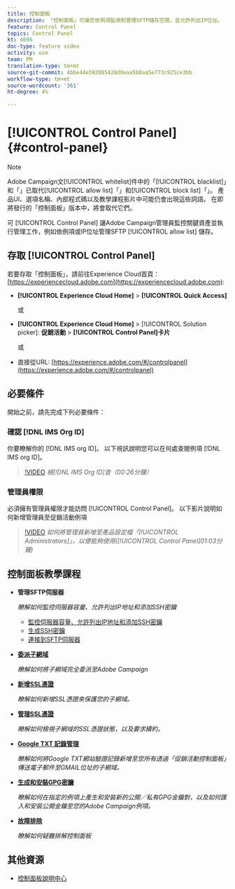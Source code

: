 ```yaml
---
title: 控制面板
description: 「控制面板」可讓您依例項監視和管理SFTP儲存空間，並允許列出IP位址。
feature: Control Panel
topics: Control Panel
kt: 4696
doc-type: feature video
activity: use
team: PM
translation-type: tm+mt
source-git-commit: 4bbe44e592085428d0eaa588aa5e773c925ce3bb
workflow-type: tm+mt
source-wordcount: '361'
ht-degree: 4%

---
```



# [!UICONTROL Control Panel] {#control-panel}

>[!NOTE]
>
>Adobe Campaign文[!UICONTROL whitelist]件中的「[!UICONTROL blacklist]」和「」已取代[!UICONTROL allow list]「」和[!UICONTROL block list]「」。 產品UI、選項名稱、內部程式碼以及教學課程影片中可能仍會出現這些詞語。 在即將發行的「控制面板」版本中，將會取代它們。

可 [!UICONTROL Control Panel] 讓Adobe Campaign管理員監控關鍵資產並執行管理工作，例如依例項或IP位址管理SFTP [!UICONTROL allow list] 儲存。

## 存取 [!UICONTROL Control Panel]

若要存取「控制面板」，請前往Experience Cloud首頁： [https://experiencecloud.adobe.com](https://experiencecloud.adobe.com):

* **[!UICONTROL Experience Cloud Home]** > **[!UICONTROL Quick Access]**

   或
* **[!UICONTROL Experience Cloud Home]**  > [!UICONTROL Solution picker]: **促銷活動** > **[!UICONTROL Control Panel]卡片&#x200B;**

   或

* 直接從URL: [https://experience.adobe.com/#/controlpanel](https://experience.adobe.com/#/controlpanel)

## 必要條件

開始之前，請先完成下列必要條件：

### 確認 [!DNL IMS Org ID]

你要瞭解你的 [!DNL IMS org ID]。 以下視訊說明您可以在何處查閱例項 [!DNL IMS org ID]。

>[!VIDEO](https://video.tv.adobe.com/v/27183?quality=12)
*檢[!DNL IMS Org ID]查（00:26分鐘）*

### 管理員權限

必須擁有管理員權限才能訪問 [!UICONTROL Control Panel]。
以下影片說明如何新增管理員至促銷活動例項

>[!VIDEO](https://video.tv.adobe.com/v/27147?quality=12)
*如何將管理員新增至產品設定檔「[!UICONTROL Administrators]」，以便能夠使用([!UICONTROL Control Panel]01:03分鐘)*

## 控制面板教學課程

* **管理SFTP伺服器**

   *瞭解如何監控伺服器容量、允許列出IP地址和添加SSH密鑰*

   * [監控伺服器容量、允許列出IP地址和添加SSH密鑰](/help/administrating/control-panel/monitoring-server-capacity-allow-listing-adding-ssh-key.md)
   * [生成SSH密鑰](/help/administrating/control-panel/generate-ssh-key.md)
   * [連接到SFTP伺服器](/help/administrating/control-panel/connect-to-sftp-server.md)
* **[委派子網域](/help/administrating/control-panel/subdomain-delegation.md)**

   *瞭解如何將子網域完全委派至Adobe Campaign*
* **[新增SSL憑證](/help/administrating/control-panel/adding-ssl-certificates.md)**

   *瞭解如何新增SSL憑證來保護您的子網域。*
* **[管理SSL憑證](/help/administrating/control-panel/managing-ssl-certificates.md)**

   *瞭解如何檢視子網域的SSL憑證狀態，以及要求續約。*
* **[Google TXT 記錄管理](/help/administrating/control-panel/google-txt-record-management.md)**

   *瞭解如何將Google TXT網站驗證記錄新增至您所有透過「促銷活動控制面板」傳送電子郵件至GMAIL位址的子網域。*

* **[生成和安裝GPG密鑰](/help/administrating/control-panel/generating-and-installing-gpg-keys.md)**

   *瞭解如何在指定的例項上產生和安裝新的公開／私有GPG金鑰對，以及如何匯入和安裝公開金鑰至您的Adobe Campaign例項。*

* **[故障排除](/help/administrating/control-panel/trouble-shooting.md)**

   *瞭解如何疑難排解控制面板*

## 其他資源

* [控制面板說明中心](https://docs.adobe.com/content/help/zh-Hant/control-panel/using/control-panel-home.html)

